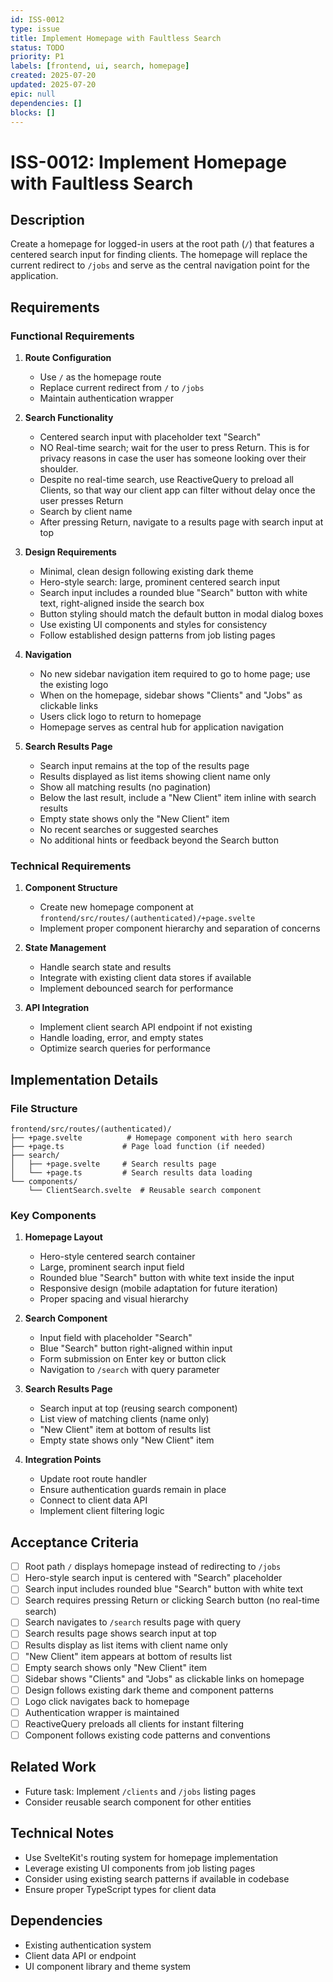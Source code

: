 ```yaml
---
id: ISS-0012
type: issue
title: Implement Homepage with Faultless Search
status: TODO
priority: P1
labels: [frontend, ui, search, homepage]
created: 2025-07-20
updated: 2025-07-20
epic: null
dependencies: []
blocks: []
---
```


# ISS-0012: Implement Homepage with Faultless Search

## Description
Create a homepage for logged-in users at the root path (`/`) that features a centered search input for finding clients. The homepage will replace the current redirect to `/jobs` and serve as the central navigation point for the application.

## Requirements

### Functional Requirements
1. **Route Configuration**
   - Use `/` as the homepage route
   - Replace current redirect from `/` to `/jobs`
   - Maintain authentication wrapper

2. **Search Functionality**
   - Centered search input with placeholder text "Search"
   - NO Real-time search; wait for the user to press Return. This is for privacy reasons in case the user has someone looking over their shoulder.
   - Despite no real-time search, use ReactiveQuery to preload all Clients, so that way our client app can filter without delay once the user presses Return
   - Search by client name
   - After pressing Return, navigate to a results page with search input at top

3. **Design Requirements**
   - Minimal, clean design following existing dark theme
   - Hero-style search: large, prominent centered search input
   - Search input includes a rounded blue "Search" button with white text, right-aligned inside the search box
   - Button styling should match the default button in modal dialog boxes
   - Use existing UI components and styles for consistency
   - Follow established design patterns from job listing pages

4. **Navigation**
   - No new sidebar navigation item required to go to home page; use the existing logo
   - When on the homepage, sidebar shows "Clients" and "Jobs" as clickable links
   - Users click logo to return to homepage
   - Homepage serves as central hub for application navigation

5. **Search Results Page**
   - Search input remains at the top of the results page
   - Results displayed as list items showing client name only
   - Show all matching results (no pagination)
   - Below the last result, include a "New Client" item inline with search results
   - Empty state shows only the "New Client" item
   - No recent searches or suggested searches
   - No additional hints or feedback beyond the Search button

### Technical Requirements
1. **Component Structure**
   - Create new homepage component at `frontend/src/routes/(authenticated)/+page.svelte`
   - Implement proper component hierarchy and separation of concerns

2. **State Management**
   - Handle search state and results
   - Integrate with existing client data stores if available
   - Implement debounced search for performance

3. **API Integration**
   - Implement client search API endpoint if not existing
   - Handle loading, error, and empty states
   - Optimize search queries for performance

## Implementation Details

### File Structure
```
frontend/src/routes/(authenticated)/
├── +page.svelte          # Homepage component with hero search
├── +page.ts             # Page load function (if needed)
├── search/
│   ├── +page.svelte     # Search results page
│   └── +page.ts         # Search results data loading
└── components/
    └── ClientSearch.svelte  # Reusable search component
```

### Key Components
1. **Homepage Layout**
   - Hero-style centered search container
   - Large, prominent search input field
   - Rounded blue "Search" button with white text inside the input
   - Responsive design (mobile adaptation for future iteration)
   - Proper spacing and visual hierarchy

2. **Search Component**
   - Input field with placeholder "Search"
   - Blue "Search" button right-aligned within input
   - Form submission on Enter key or button click
   - Navigation to `/search` with query parameter

3. **Search Results Page**
   - Search input at top (reusing search component)
   - List view of matching clients (name only)
   - "New Client" item at bottom of results list
   - Empty state shows only "New Client" item

4. **Integration Points**
   - Update root route handler
   - Ensure authentication guards remain in place
   - Connect to client data API
   - Implement client filtering logic

## Acceptance Criteria
- [ ] Root path `/` displays homepage instead of redirecting to `/jobs`
- [ ] Hero-style search input is centered with "Search" placeholder
- [ ] Search input includes rounded blue "Search" button with white text
- [ ] Search requires pressing Return or clicking Search button (no real-time search)
- [ ] Search navigates to `/search` results page with query
- [ ] Search results page shows search input at top
- [ ] Results display as list items with client name only
- [ ] "New Client" item appears at bottom of results list
- [ ] Empty search shows only "New Client" item
- [ ] Sidebar shows "Clients" and "Jobs" as clickable links on homepage
- [ ] Design follows existing dark theme and component patterns
- [ ] Logo click navigates back to homepage
- [ ] Authentication wrapper is maintained
- [ ] ReactiveQuery preloads all clients for instant filtering
- [ ] Component follows existing code patterns and conventions

## Related Work
- Future task: Implement `/clients` and `/jobs` listing pages
- Consider reusable search component for other entities

## Technical Notes
- Use SvelteKit's routing system for homepage implementation
- Leverage existing UI components from job listing pages
- Consider using existing search patterns if available in codebase
- Ensure proper TypeScript types for client data

## Dependencies
- Existing authentication system
- Client data API or endpoint
- UI component library and theme system